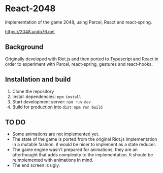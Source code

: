 # React-2048

Implementation of the game 2048, using Parcel, React and react-spring. 

https://2048.undo76.net

## Background

Originally developed with Riot.js and then ported to Typescript and React in order to experiment with Parcel, react-spring, gestures and react-hooks.

## Installation and build

 1. Clone the repository
 2. Install dependencies: 
  ```npm install```
 3. Start development server:
 ``` npm run dev ```
 4. Build for production into `dist`: ```npm run build```

## TO DO

 - Some animations are not implemented yet.
 - The state of the game is ported from the original Riot.js implementation in a mutable fashion, it would be nicer to implement as a state reducer.
 - The game engine wasn't prepared for animations, they are an afterthought that adds complexity to the implementation. It should be reimplemented with animations in mind.
 - The end screen is ugly.
